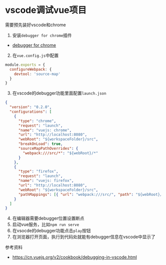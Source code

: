 # vscode调试vue项目

需要预先装好vscode和chrome

1. 安装`debugger for chrome`插件

* [debugger for chrome](https://marketplace.visualstudio.com/items?itemName=msjsdiag.debugger-for-chrome)

2. 在`vue.config.js`中配置
```javascript
module.exports = {
  configureWebpack: {
    devtool: 'source-map'
  }
}
```

3. 在vscode的debugger功能里面配置`launch.json`

```json
{
  "version": "0.2.0",
  "configurations": [
    {
      "type": "chrome",
      "request": "launch",
      "name": "vuejs: chrome",
      "url": "http://localhost:8080",
      "webRoot": "${workspaceFolder}/src",
      "breakOnLoad": true,
      "sourceMapPathOverrides": {
        "webpack:///src/*": "${webRoot}/*"
      }
    },
    {
      "type": "firefox",
      "request": "launch",
      "name": "vuejs: firefox",
      "url": "http://localhost:8080",
      "webRoot": "${workspaceFolder}/src",
      "pathMappings": [{ "url": "webpack:///src/", "path": "${webRoot}/" }]
    }
  ]
}
```

4. 在编辑器需要debugger位置设置断点
5. 启动vue服务，比如`npm run serve`
6. 在vsocde的debugger功能点击`play`按钮
7. 在浏览器打开页面，执行到代码处就能有debugger信息在vscode中显示了

参考资料
* https://cn.vuejs.org/v2/cookbook/debugging-in-vscode.html